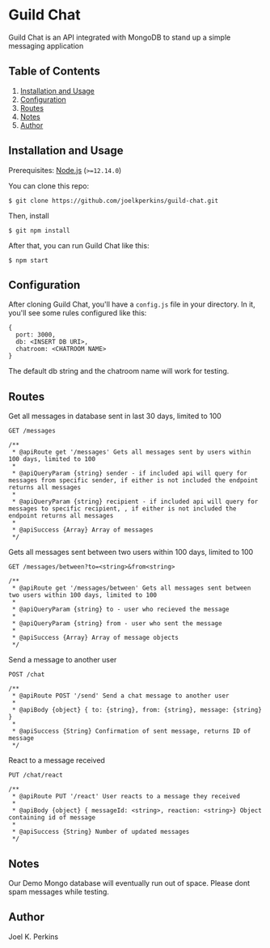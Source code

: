 # Guild Chat

Guild Chat is an API integrated with MongoDB to stand up a simple messaging application

## Table of Contents

1. [Installation and Usage](#installation-and-usage)
2. [Configuration](#configuration)
3. [Routes](#routes)
4. [Notes](#notes)
5. [Author](#author)

## <a name="installation-and-usage"></a>Installation and Usage

Prerequisites: [Node.js](https://nodejs.org/) (`>=12.14.0`)

You can clone this repo:

```
$ git clone https://github.com/joelkperkins/guild-chat.git
```

Then, install 

```
$ git npm install
```

After that, you can run Guild Chat like this:

```
$ npm start
```

## <a name="configuration"></a>Configuration

After cloning Guild Chat, you'll have a `config.js` file in your directory. In it, you'll see some rules configured like this:

```
{
  port: 3000,
  db: <INSERT DB URI>,
  chatroom: <CHATROOM NAME>
}
```

The default db string and the chatroom name will work for testing. 

## <a name="routes"></a>Routes

Get all messages in database sent in last 30 days, limited to 100

```
GET /messages

/**
 * @apiRoute get '/messages' Gets all messages sent by users within 100 days, limited to 100
 *
 * @apiQueryParam {string} sender - if included api will query for messages from specific sender, if either is not included the endpoint returns all messages
 *
 * @apiQueryParam {string} recipient - if included api will query for messages to specific recipient, , if either is not included the endpoint returns all messages
 *
 * @apiSuccess {Array} Array of messages
 */
```

Gets all messages sent between two users within 100 days, limited to 100

```
GET /messages/between?to=<string>&from<string>

/**
 * @apiRoute get '/messages/between' Gets all messages sent between two users within 100 days, limited to 100
 *
 * @apiQueryParam {string} to - user who recieved the message
 *
 * @apiQueryParam {string} from - user who sent the message
 *
 * @apiSuccess {Array} Array of message objects
 */
```

Send a message to another user

```
POST /chat

/**
 * @apiRoute POST '/send' Send a chat message to another user
 *
 * @apiBody {object} { to: {string}, from: {string}, message: {string} }
 *
 * @apiSuccess {String} Confirmation of sent message, returns ID of message
 */
```

React to a message received 

```
PUT /chat/react

/**
 * @apiRoute PUT '/react' User reacts to a message they received
 *
 * @apiBody {object} { messageId: <string>, reaction: <string>} Object containing id of message
 *
 * @apiSuccess {String} Number of updated messages
 */
```

## <a name="notes"></a>Notes

Our Demo Mongo database will eventually run out of space. Please dont spam messages while testing. 

## <a name="author"></a>Author

Joel K. Perkins

